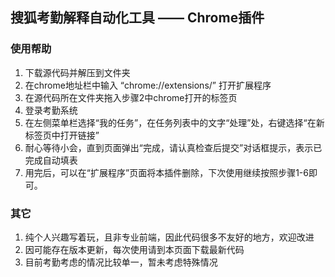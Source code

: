 ## 搜狐考勤解释自动化工具 —— Chrome插件

### 使用帮助
1. 下载源代码并解压到文件夹
2. 在chrome地址栏中输入 “chrome://extensions/” 打开扩展程序
3. 在源代码所在文件夹拖入步骤2中chrome打开的标签页
4. 登录考勤系统
5. 在左侧菜单栏选择“我的任务”，在任务列表中的文字“处理”处，右键选择“在新标签页中打开链接”
6. 耐心等待小会，直到页面弹出“完成，请认真检查后提交”对话框提示，表示已完成自动填表
7. 用完后，可以在“扩展程序”页面将本插件删除，下次使用继续按照步骤1-6即可。

### 其它
1. 纯个人兴趣写着玩，且非专业前端，因此代码很多不友好的地方，欢迎改进
2. 因可能存在版本更新，每次使用请到本页面下载最新代码
3. 目前考勤考虑的情况比较单一，暂未考虑特殊情况